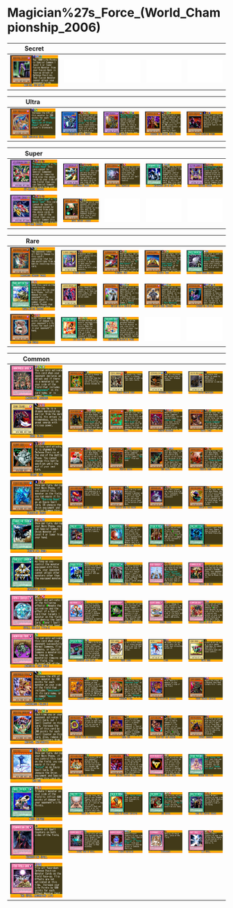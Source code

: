 # Magician%27s_Force_(World_Championship_2006)

|Secret| | | | |
|---|---|---|---|---|
|[![Magical Scientist ](../images/WC6-EN/1277-MagicalScientist-WC6-EN-VG.png)](https://yugipedia.com/wiki/Magical_Scientist_(World_Championship_2006))|![Blank](../images/Blank.png)|![Blank](../images/Blank.png)|![Blank](../images/Blank.png)|![Blank](../images/Blank.png)|

|Ultra| | | | |
|---|---|---|---|---|
|[![Dark Magician Girl ](../images/WC6-EN/0620-DarkMagicianGirl-WC6-EN-VG.png)](https://yugipedia.com/wiki/Dark_Magician_Girl_(World_Championship_2006))|[![Paladin of White Dragon ](../images/WC6-EN/1233-PaladinofWhiteDragon-WC6-EN-VG.png)](https://yugipedia.com/wiki/Paladin_of_White_Dragon_(World_Championship_2006))|[![Dark Paladin ](../images/WC6-EN/1256-DarkPaladin-WC6-EN-VG.png)](https://yugipedia.com/wiki/Dark_Paladin_(World_Championship_2006))|[![Breaker the Magical Warrior ](../images/WC6-EN/1275-BreakertheMagicalWarrior-WC6-EN-VG.png)](https://yugipedia.com/wiki/Breaker_the_Magical_Warrior_(World_Championship_2006))|[![Tribe-Infecting Virus ](../images/WC6-EN/1280-TribeInfectingVirus-WC6-EN-VG.png)](https://yugipedia.com/wiki/Tribe-Infecting_Virus_(World_Championship_2006))|

|Super| | | | |
|---|---|---|---|---|
|[![XY-Dragon Cannon ](../images/WC6-EN/1201-XYDragonCannon-WC6-EN-VG.png)](https://yugipedia.com/wiki/XY-Dragon_Cannon_(World_Championship_2006))|[![XYZ-Dragon Cannon ](../images/WC6-EN/1203-XYZDragonCannon-WC6-EN-VG.png)](https://yugipedia.com/wiki/XYZ-Dragon_Cannon_(World_Championship_2006))|[![Spell Canceller ](../images/WC6-EN/1229-SpellCanceller-WC6-EN-VG.png)](https://yugipedia.com/wiki/Spell_Canceller_(World_Championship_2006))|[![Autonomous Action Unit ](../images/WC6-EN/1238-AutonomousActionUnit-WC6-EN-VG.png)](https://yugipedia.com/wiki/Autonomous_Action_Unit_(World_Championship_2006))|[![XZ-Tank Cannon ](../images/WC6-EN/1253-XZTankCannon-WC6-EN-VG.png)](https://yugipedia.com/wiki/XZ-Tank_Cannon_(World_Championship_2006))|
|[![YZ-Tank Dragon ](../images/WC6-EN/1254-YZTankDragon-WC6-EN-VG.png)](https://yugipedia.com/wiki/YZ-Tank_Dragon_(World_Championship_2006))|[![Royal Magical Library ](../images/WC6-EN/1278-RoyalMagicalLibrary-WC6-EN-VG.png)](https://yugipedia.com/wiki/Royal_Magical_Library_(World_Championship_2006))|![Blank](../images/Blank.png)|![Blank](../images/Blank.png)|![Blank](../images/Blank.png)|

|Rare| | | | |
|---|---|---|---|---|
|[![Amazoness Swords Woman ](../images/WC6-EN/0990-AmazonessSwordsWoman-WC6-EN-VG.png)](https://yugipedia.com/wiki/Amazoness_Swords_Woman_(World_Championship_2006))|[![X-Head Cannon ](../images/WC6-EN/1159-XHeadCannon-WC6-EN-VG.png)](https://yugipedia.com/wiki/X-Head_Cannon_(World_Championship_2006))|[![Y-Dragon Head ](../images/WC6-EN/1200-YDragonHead-WC6-EN-VG.png)](https://yugipedia.com/wiki/Y-Dragon_Head_(World_Championship_2006))|[![Z-Metal Tank ](../images/WC6-EN/1202-ZMetalTank-WC6-EN-VG.png)](https://yugipedia.com/wiki/Z-Metal_Tank_(World_Championship_2006))|[![White Dragon Ritual ](../images/WC6-EN/1234-WhiteDragonRitual-WC6-EN-VG.png)](https://yugipedia.com/wiki/White_Dragon_Ritual_(World_Championship_2006))|
|[![Wave-Motion Cannon ](../images/WC6-EN/1244-WaveMotionCannon-WC6-EN-VG.png)](https://yugipedia.com/wiki/Wave-Motion_Cannon_(World_Championship_2006))|[![Luster Dragon ](../images/WC6-EN/1265-LusterDragon-WC6-EN-VG.png)](https://yugipedia.com/wiki/Luster_Dragon_(World_Championship_2006))|[![Skilled White Magician ](../images/WC6-EN/1269-SkilledWhiteMagician-WC6-EN-VG.png)](https://yugipedia.com/wiki/Skilled_White_Magician_(World_Championship_2006))|[![Skilled Dark Magician ](../images/WC6-EN/1270-SkilledDarkMagician-WC6-EN-VG.png)](https://yugipedia.com/wiki/Skilled_Dark_Magician_(World_Championship_2006))|[![Apprentice Magician ](../images/WC6-EN/1271-ApprenticeMagician-WC6-EN-VG.png)](https://yugipedia.com/wiki/Apprentice_Magician_(World_Championship_2006))|
|[![Des Koala ](../images/WC6-EN/1281-DesKoala-WC6-EN-VG.png)](https://yugipedia.com/wiki/Des_Koala_(World_Championship_2006))|[![Big Bang Shot ](../images/WC6-EN/1288-BigBangShot-WC6-EN-VG.png)](https://yugipedia.com/wiki/Big_Bang_Shot_(World_Championship_2006))|[![Continuous Destruction Punch ](../images/WC6-EN/1295-ContinuousDestructionPunch-WC6-EN-VG.png)](https://yugipedia.com/wiki/Continuous_Destruction_Punch_(World_Championship_2006))|![Blank](../images/Blank.png)|![Blank](../images/Blank.png)|

|Common| | | | |
|---|---|---|---|---|
|[![Amazoness Archers ](../images/WC6-EN/0992-AmazonessArchers-WC6-EN-VG.png)](https://yugipedia.com/wiki/Amazoness_Archers_(World_Championship_2006))|[![Amazoness Fighter ](../images/WC6-EN/0998-AmazonessFighter-WC6-EN-VG.png)](https://yugipedia.com/wiki/Amazoness_Fighter_(World_Championship_2006))|[![People Running About ](../images/WC6-EN/1214-PeopleRunningAbout-WC6-EN-VG.png)](https://yugipedia.com/wiki/People_Running_About_(World_Championship_2006))|[![Oppressed People ](../images/WC6-EN/1215-OppressedPeople-WC6-EN-VG.png)](https://yugipedia.com/wiki/Oppressed_People_(World_Championship_2006))|[![United Resistance ](../images/WC6-EN/1216-UnitedResistance-WC6-EN-VG.png)](https://yugipedia.com/wiki/United_Resistance_(World_Championship_2006))|
|[![Dark Blade ](../images/WC6-EN/1217-DarkBlade-WC6-EN-VG.png)](https://yugipedia.com/wiki/Dark_Blade_(World_Championship_2006))|[![Pitch-Dark Dragon ](../images/WC6-EN/1218-PitchDarkDragon-WC6-EN-VG.png)](https://yugipedia.com/wiki/Pitch-Dark_Dragon_(World_Championship_2006))|[![Kiryu ](../images/WC6-EN/1219-Kiryu-WC6-EN-VG.png)](https://yugipedia.com/wiki/Kiryu_(World_Championship_2006))|[![Decayed Commander ](../images/WC6-EN/1220-DecayedCommander-WC6-EN-VG.png)](https://yugipedia.com/wiki/Decayed_Commander_(World_Championship_2006))|[![Zombie Tiger ](../images/WC6-EN/1221-ZombieTiger-WC6-EN-VG.png)](https://yugipedia.com/wiki/Zombie_Tiger_(World_Championship_2006))|
|[![Giant Orc ](../images/WC6-EN/1222-GiantOrc-WC6-EN-VG.png)](https://yugipedia.com/wiki/Giant_Orc_(World_Championship_2006))|[![Second Goblin ](../images/WC6-EN/1223-SecondGoblin-WC6-EN-VG.png)](https://yugipedia.com/wiki/Second_Goblin_(World_Championship_2006))|[![Vampire Orchis ](../images/WC6-EN/1224-VampireOrchis-WC6-EN-VG.png)](https://yugipedia.com/wiki/Vampire_Orchis_(World_Championship_2006))|[![Des Dendle ](../images/WC6-EN/1225-DesDendle-WC6-EN-VG.png)](https://yugipedia.com/wiki/Des_Dendle_(World_Championship_2006))|[![Burning Beast ](../images/WC6-EN/1226-BurningBeast-WC6-EN-VG.png)](https://yugipedia.com/wiki/Burning_Beast_(World_Championship_2006))|
|[![Freezing Beast ](../images/WC6-EN/1227-FreezingBeast-WC6-EN-VG.png)](https://yugipedia.com/wiki/Freezing_Beast_(World_Championship_2006))|[![D.D. Crazy Beast ](../images/WC6-EN/1228-DDCrazyBeast-WC6-EN-VG.png)](https://yugipedia.com/wiki/D.D._Crazy_Beast_(World_Championship_2006))|[![Helping Robo For Combat ](../images/WC6-EN/1230-HelpingRoboForCombat-WC6-EN-VG.png)](https://yugipedia.com/wiki/Helping_Robo_For_Combat_(World_Championship_2006))|[![Dimension Jar ](../images/WC6-EN/1231-DimensionJar-WC6-EN-VG.png)](https://yugipedia.com/wiki/Dimension_Jar_(World_Championship_2006))|[![Roulette Barrel ](../images/WC6-EN/1232-RouletteBarrel-WC6-EN-VG.png)](https://yugipedia.com/wiki/Roulette_Barrel_(World_Championship_2006))|
|[![Frontline Base ](../images/WC6-EN/1235-FrontlineBase-WC6-EN-VG.png)](https://yugipedia.com/wiki/Frontline_Base_(World_Championship_2006))|[![Demotion ](../images/WC6-EN/1236-Demotion-WC6-EN-VG.png)](https://yugipedia.com/wiki/Demotion_(World_Championship_2006))|[![Combination Attack ](../images/WC6-EN/1237-CombinationAttack-WC6-EN-VG.png)](https://yugipedia.com/wiki/Combination_Attack_(World_Championship_2006))|[![Poison of the Old Man ](../images/WC6-EN/1239-PoisonoftheOldMan-WC6-EN-VG.png)](https://yugipedia.com/wiki/Poison_of_the_Old_Man_(World_Championship_2006))|[![Dark Core ](../images/WC6-EN/1240-DarkCore-WC6-EN-VG.png)](https://yugipedia.com/wiki/Dark_Core_(World_Championship_2006))|
|[![Raregold Armor ](../images/WC6-EN/1241-RaregoldArmor-WC6-EN-VG.png)](https://yugipedia.com/wiki/Raregold_Armor_(World_Championship_2006))|[![Kishido Spirit ](../images/WC6-EN/1242-KishidoSpirit-WC6-EN-VG.png)](https://yugipedia.com/wiki/Kishido_Spirit_(World_Championship_2006))|[![Tribute Doll ](../images/WC6-EN/1243-TributeDoll-WC6-EN-VG.png)](https://yugipedia.com/wiki/Tribute_Doll_(World_Championship_2006))|[![Huge Revolution ](../images/WC6-EN/1245-HugeRevolution-WC6-EN-VG.png)](https://yugipedia.com/wiki/Huge_Revolution_(World_Championship_2006))|[![Thunder of Ruler ](../images/WC6-EN/1246-ThunderofRuler-WC6-EN-VG.png)](https://yugipedia.com/wiki/Thunder_of_Ruler_(World_Championship_2006))|
|[![Spell Shield Type-8 ](../images/WC6-EN/1247-SpellShieldType8-WC6-EN-VG.png)](https://yugipedia.com/wiki/Spell_Shield_Type-8_(World_Championship_2006))|[![Meteorain ](../images/WC6-EN/1248-Meteorain-WC6-EN-VG.png)](https://yugipedia.com/wiki/Meteorain_(World_Championship_2006))|[![Pineapple Blast ](../images/WC6-EN/1249-PineappleBlast-WC6-EN-VG.png)](https://yugipedia.com/wiki/Pineapple_Blast_(World_Championship_2006))|[![Secret Barrel ](../images/WC6-EN/1250-SecretBarrel-WC6-EN-VG.png)](https://yugipedia.com/wiki/Secret_Barrel_(World_Championship_2006))|[![Formation Union ](../images/WC6-EN/1251-FormationUnion-WC6-EN-VG.png)](https://yugipedia.com/wiki/Formation_Union_(World_Championship_2006))|
|[![Adhesion Trap Hole ](../images/WC6-EN/1252-AdhesionTrapHole-WC6-EN-VG.png)](https://yugipedia.com/wiki/Adhesion_Trap_Hole_(World_Championship_2006))|[![Diffusion Wave-Motion ](../images/WC6-EN/1260-DiffusionWaveMotion-WC6-EN-VG.png)](https://yugipedia.com/wiki/Diffusion_Wave-Motion_(World_Championship_2006))|[![Great Angus ](../images/WC6-EN/1262-GreatAngus-WC6-EN-VG.png)](https://yugipedia.com/wiki/Great_Angus_(World_Championship_2006))|[![Aitsu ](../images/WC6-EN/1263-Aitsu-WC6-EN-VG.png)](https://yugipedia.com/wiki/Aitsu_(World_Championship_2006))|[![Sonic Duck ](../images/WC6-EN/1264-SonicDuck-WC6-EN-VG.png)](https://yugipedia.com/wiki/Sonic_Duck_(World_Championship_2006))|
|[![Amazoness Paladin ](../images/WC6-EN/1266-AmazonessPaladin-WC6-EN-VG.png)](https://yugipedia.com/wiki/Amazoness_Paladin_(World_Championship_2006))|[![Amazoness Blowpiper ](../images/WC6-EN/1267-AmazonessBlowpiper-WC6-EN-VG.png)](https://yugipedia.com/wiki/Amazoness_Blowpiper_(World_Championship_2006))|[![Amazoness Tiger ](../images/WC6-EN/1268-AmazonessTiger-WC6-EN-VG.png)](https://yugipedia.com/wiki/Amazoness_Tiger_(World_Championship_2006))|[![Old Vindictive Magician ](../images/WC6-EN/1272-OldVindictiveMagician-WC6-EN-VG.png)](https://yugipedia.com/wiki/Old_Vindictive_Magician_(World_Championship_2006))|[![Chaos Command Magician ](../images/WC6-EN/1273-ChaosCommandMagician-WC6-EN-VG.png)](https://yugipedia.com/wiki/Chaos_Command_Magician_(World_Championship_2006))|
|[![Magical Marionette ](../images/WC6-EN/1274-MagicalMarionette-WC6-EN-VG.png)](https://yugipedia.com/wiki/Magical_Marionette_(World_Championship_2006))|[![Magical Plant Mandragola ](../images/WC6-EN/1276-MagicalPlantMandragola-WC6-EN-VG.png)](https://yugipedia.com/wiki/Magical_Plant_Mandragola_(World_Championship_2006))|[![Armor Exe ](../images/WC6-EN/1279-ArmorExe-WC6-EN-VG.png)](https://yugipedia.com/wiki/Armor_Exe_(World_Championship_2006))|[![Cliff the Trap Remover ](../images/WC6-EN/1282-ClifftheTrapRemover-WC6-EN-VG.png)](https://yugipedia.com/wiki/Cliff_the_Trap_Remover_(World_Championship_2006))|[![Magical Merchant ](../images/WC6-EN/1283-MagicalMerchant-WC6-EN-VG.png)](https://yugipedia.com/wiki/Magical_Merchant_(World_Championship_2006))|
|[![Koitsu ](../images/WC6-EN/1284-Koitsu-WC6-EN-VG.png)](https://yugipedia.com/wiki/Koitsu_(World_Championship_2006))|[![Cat's Ear Tribe ](../images/WC6-EN/1285-CatsEarTribe-WC6-EN-VG.png)](https://yugipedia.com/wiki/Cat%27s_Ear_Tribe_(World_Championship_2006))|[![Ultimate Obedient Fiend ](../images/WC6-EN/1286-UltimateObedientFiend-WC6-EN-VG.png)](https://yugipedia.com/wiki/Ultimate_Obedient_Fiend_(World_Championship_2006))|[![Pitch-Black Power Stone ](../images/WC6-EN/1287-PitchBlackPowerStone-WC6-EN-VG.png)](https://yugipedia.com/wiki/Pitch-Black_Power_Stone_(World_Championship_2006))|[![Gather Your Mind ](../images/WC6-EN/1289-GatherYourMind-WC6-EN-VG.png)](https://yugipedia.com/wiki/Gather_Your_Mind_(World_Championship_2006))|
|[![Mass Driver ](../images/WC6-EN/1290-MassDriver-WC6-EN-VG.png)](https://yugipedia.com/wiki/Mass_Driver_(World_Championship_2006))|[![Senri Eye ](../images/WC6-EN/1291-SenriEye-WC6-EN-VG.png)](https://yugipedia.com/wiki/Senri_Eye_(World_Championship_2006))|[![Emblem of Dragon Destroyer ](../images/WC6-EN/1292-EmblemofDragonDestroyer-WC6-EN-VG.png)](https://yugipedia.com/wiki/Emblem_of_Dragon_Destroyer_(World_Championship_2006))|[![Jar Robber ](../images/WC6-EN/1293-JarRobber-WC6-EN-VG.png)](https://yugipedia.com/wiki/Jar_Robber_(World_Championship_2006))|[![Mega Ton Magical Cannon ](../images/WC6-EN/1294-MegaTonMagicalCannon-WC6-EN-VG.png)](https://yugipedia.com/wiki/Mega_Ton_Magical_Cannon_(World_Championship_2006))|
|[![Exhausting Spell ](../images/WC6-EN/1296-ExhaustingSpell-WC6-EN-VG.png)](https://yugipedia.com/wiki/Exhausting_Spell_(World_Championship_2006))|[![Hidden Book of Spell ](../images/WC6-EN/1297-HiddenBookofSpell-WC6-EN-VG.png)](https://yugipedia.com/wiki/Hidden_Book_of_Spell_(World_Championship_2006))|[![Miracle Restoring ](../images/WC6-EN/1298-MiracleRestoring-WC6-EN-VG.png)](https://yugipedia.com/wiki/Miracle_Restoring_(World_Championship_2006))|[![Disarmament ](../images/WC6-EN/1299-Disarmament-WC6-EN-VG.png)](https://yugipedia.com/wiki/Disarmament_(World_Championship_2006))|[![Anti-Spell ](../images/WC6-EN/1300-AntiSpell-WC6-EN-VG.png)](https://yugipedia.com/wiki/Anti-Spell_(World_Championship_2006))|
|[![The Spell Absorbing Life ](../images/WC6-EN/1301-TheSpellAbsorbingLife-WC6-EN-VG.png)](https://yugipedia.com/wiki/The_Spell_Absorbing_Life_(World_Championship_2006))